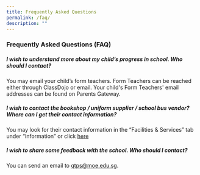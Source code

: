 ```yaml
---
title: Frequently Asked Questions
permalink: /faq/
description: ""
---
```

### Frequently Asked Questions (FAQ)

##### I wish to understand more about my child’s progress in school. Who should I contact?
You may email your child’s form teachers. Form Teachers can be reached either through ClassDojo or email. Your child's Form Teachers' email addresses can be found on Parents Gateway.

##### I wish to contact the bookshop / uniform supplier / school bus vendor? Where can I get their contact information?
You may look for their contact information in the “Facilities & Services” tab under “Information” or click [here](https://facilities-and-services/bus-services/)

##### I wish to share some feedback with the school. Who should I contact?
You can send an email to [qtps@moe.edu.sg](mailto:qtps@moe.edu.sg). 
